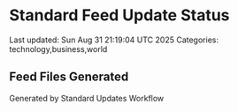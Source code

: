 # Standard Feed Update Status
Last updated: Sun Aug 31 21:19:04 UTC 2025
Categories: technology,business,world

## Feed Files Generated

Generated by Standard Updates Workflow
